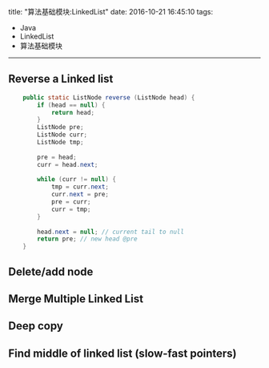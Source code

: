 title: "算法基础模块:LinkedList"
date: 2016-10-21 16:45:10
tags:
- Java
- LinkedList
- 算法基础模块
---


## Reverse a Linked list

```java
	public static ListNode reverse (ListNode head) {
		if (head == null) {
			return head;
		}
		ListNode pre;
		ListNode curr;
		ListNode tmp;
		
		pre = head;
		curr = head.next;
		
		while (curr != null) {
			tmp = curr.next;
			curr.next = pre;
			pre = curr;
			curr = tmp;
		}
		
		head.next = null; // current tail to null
		return pre; // new head @pre
	}
```

## Delete/add node

## Merge Multiple Linked List

## Deep copy

## Find middle of linked list (slow-fast pointers)

